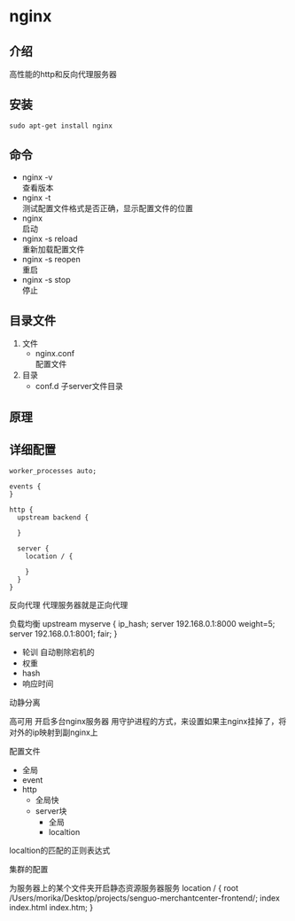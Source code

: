 # nginx

## 介绍
高性能的http和反向代理服务器  

## 安装
`sudo apt-get install nginx`

## 命令
- nginx -v  
  查看版本  
- nginx -t  
  测试配置文件格式是否正确，显示配置文件的位置  
- nginx  
  启动  
- nginx -s reload  
  重新加载配置文件
- nginx -s reopen  
  重启
- nginx -s stop  
  停止  

## 目录文件
1. 文件
   - nginx.conf  
      配置文件
2. 目录
   - conf.d
      子server文件目录

## 原理

## 详细配置
```nginx
worker_processes auto;

events {
}

http {
  upstream backend {

  }

  server {
    location / {

    }
  }
}
```















反向代理
代理服务器就是正向代理

负载均衡
upstream myserve {
    ip_hash;
    server 192.168.0.1:8000 weight=5;
    server 192.168.0.1:8001;
    fair;
}
- 轮训 自动剔除宕机的
- 权重
- hash
- 响应时间

动静分离

高可用
开启多台nginx服务器
用守护进程的方式，来设置如果主nginx挂掉了，将对外的ip映射到副nginx上





配置文件
- 全局
- event
- http
  - 全局快
  - server块
    - 全局
    - localtion

localtion的匹配的正则表达式

集群的配置

 

为服务器上的某个文件夹开启静态资源服务器服务
location / {
    root   /Users/morika/Desktop/projects/senguo-merchantcenter-frontend/;
    index  index.html index.htm;
}


